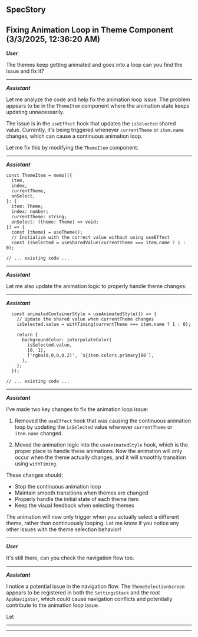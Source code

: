 ## SpecStory

## Fixing Animation Loop in Theme Component (3/3/2025, 12:36:20 AM)

_**User**_

The themes keep getting animated and goes into a loop can you find the issue and fix it?

---

_**Assistant**_

Let me analyze the code and help fix the animation loop issue. The problem appears to be in the `ThemeItem` component where the animation state keeps updating unnecessarily.

The issue is in the `useEffect` hook that updates the `isSelected` shared value. Currently, it's being triggered whenever `currentTheme` or `item.name` changes, which can cause a continuous animation loop.

Let me fix this by modifying the `ThemeItem` component:

---

_**Assistant**_

```
const ThemeItem = memo(({
  item,
  index,
  currentTheme,
  onSelect,
}: {
  item: Theme;
  index: number;
  currentTheme: string;
  onSelect: (theme: Theme) => void;
}) => {
  const {theme} = useTheme();
  // Initialize with the correct value without using useEffect
  const isSelected = useSharedValue(currentTheme === item.name ? 1 : 0);

// ... existing code ...
```

---

_**Assistant**_



Let me also update the animation logic to properly handle theme changes:

---

_**Assistant**_

```
  const animatedContainerStyle = useAnimatedStyle(() => {
    // Update the shared value when currentTheme changes
    isSelected.value = withTiming(currentTheme === item.name ? 1 : 0);
    
    return {
      backgroundColor: interpolateColor(
        isSelected.value,
        [0, 1],
        ['rgba(0,0,0,0.2)', `${item.colors.primary}80`],
      ),
    };
  });

// ... existing code ...
```

---

_**Assistant**_



I've made two key changes to fix the animation loop issue:

1. Removed the `useEffect` hook that was causing the continuous animation loop by updating the `isSelected` value whenever `currentTheme` or `item.name` changed.

2. Moved the animation logic into the `useAnimatedStyle` hook, which is the proper place to handle these animations. Now the animation will only occur when the theme actually changes, and it will smoothly transition using `withTiming`.

These changes should:
- Stop the continuous animation loop
- Maintain smooth transitions when themes are changed
- Properly handle the initial state of each theme item
- Keep the visual feedback when selecting themes

The animation will now only trigger when you actually select a different theme, rather than continuously looping. Let me know if you notice any other issues with the theme selection behavior!

---

_**User**_

It's still there, can you check the navigation flow too. 

---

_**Assistant**_

I notice a potential issue in the navigation flow. The `ThemeSelectionScreen` appears to be registered in both the `SettingsStack` and the root `AppNavigator`, which could cause navigation conflicts and potentially contribute to the animation loop issue.

Let

---



---

